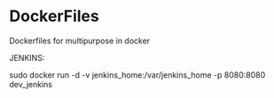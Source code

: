 # DockerFiles
Dockerfiles for multipurpose in docker 

JENKINS:
  
sudo docker run -d -v jenkins_home:/var/jenkins_home   -p 8080:8080 dev_jenkins
